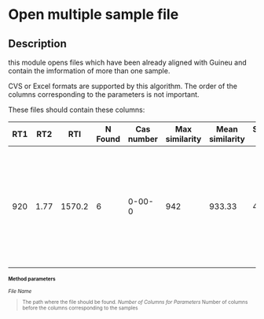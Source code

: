 # Open multiple sample file #

## Description ##

this module opens files which have been already aligned with Guineu and contain the imformation of more than one sample.

CVS or Excel formats are supported by this algorithm. The order of the columns corresponding to the parameters is not important.

These files should contain these columns:

<font size='1'>
<table><thead><th> <b>RT1</b> </th><th> <b>RT2</b> </th><th> <b>RTI</b> </th><th> <b>N Found</b> </th><th> <b>Cas number</b> </th><th> <b>Max similarity</b> </th><th> <b>Mean similarity</b> </th><th> <b>Similarity std dev</b> </th><th> <b>Metabolite name</b> </th><th> <b>Metabolite all names</b> </th><th> <b>Class</b> </th><th> <b>Pubchem ID</b> </th><th> <b>Mass</b> </th><th> <b>Difference</b> </th><th> <b>Spectrum</b> </th><th> <b>Sample 1</b> </th><th> <b>Sample 2</b> </th><th> <b>...</b> </th></thead><tbody>
<tr><td>920</td><td>1.77</td><td>1570.2</td><td>6 </td><td>0-00-0</td><td>942</td><td>933.33</td><td>4.84</td><td>Creatinine, TMS</td><td>Creatinine, TMS \\ Creatinine, TMS \\ Creatinine, TMS \\ Creatinine, TMS \\ Creatinine, TMS \\ Creatinine, TMS</td><td>null</td><td>null</td><td>115</td><td>0 </td><td><code>[ 73:999 , 115:716 , 45:343 , 143:305 , 100:285 , 171:98 , 59:91 , 116:83 , 74:82 , 114:36 , 75:8 ]</code></td><td>393448</td><td>392641</td><td>...</td></tr>
</font></tbody></table>


#### Method parameters ####

_File Name_
> The path where the file should be found.
_Number of Columns for Parameters_
> Number of columns before the columns corresponding to the samples